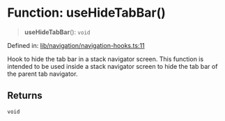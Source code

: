 # Function: useHideTabBar()

> **useHideTabBar**(): `void`

Defined in: [lib/navigation/navigation-hooks.ts:11](https://github.com/aldesgroup/goaldn/blob/6a7943d02984b1a6b41d76a3a483a1484b644076/lib/navigation/navigation-hooks.ts#L11)

Hook to hide the tab bar in a stack navigator screen.
This function is intended to be used inside a stack navigator screen to hide the tab bar of the parent tab navigator.

## Returns

`void`
